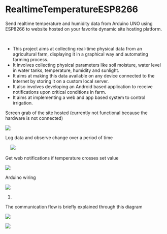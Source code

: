 # RealtimeTemperatureESP8266

Send realtime temperature and humidity data from Arduino UNO using ESP8266 to website hosted on your favorite dynamic site hosting platform.

    

- This project aims at collecting real-time physical data from an agricultural farm, displaying it in a graphical way and automating farming process.
- It involves collecting physical parameters like soil moisture, water level in water tanks, temperature, humidity and sunlight.
- It aims at making this data available on any device connected to the Internet by storing it on a custom local server.
- It also involves developing an Android based application to receive notifications upon critical conditions in farm.
- It aims at implementing a web and app based system to control irrigation.

Screen grab of the site hosted (currently not functional because the hardware is not connected)

![](C:\Users\shash\AppData\Roaming\marktext\images\2020-07-24-11-20-38-image.png)



Log data and observe change over a period of time

    ![](C:\Users\shash\AppData\Roaming\marktext\images\2020-07-24-11-20-17-image.png)



Get web notifications if temperature crosses set value

![](C:\Users\shash\AppData\Roaming\marktext\images\2020-07-24-11-25-08-image.png)



Arduino wiring

![](C:\Users\shash\AppData\Roaming\marktext\images\2020-07-24-11-11-52-image.png)



1. 



The communication flow is briefly explained through this diagram

![](C:\Users\shash\AppData\Roaming\marktext\images\2020-07-24-11-21-26-image.png)

![](C:\Users\shash\AppData\Roaming\marktext\images\2020-07-24-11-25-33-image.png)
